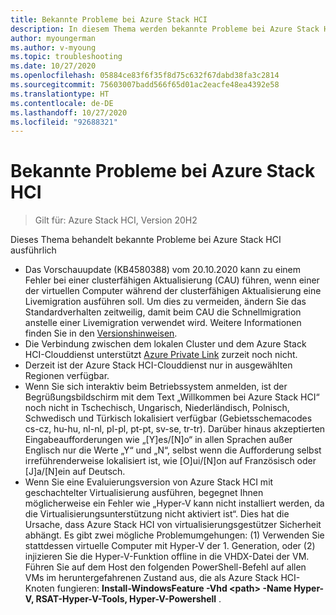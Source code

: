 ```yaml
---
title: Bekannte Probleme bei Azure Stack HCI
description: In diesem Thema werden bekannte Probleme bei Azure Stack HCI erläutert.
author: myoungerman
ms.author: v-myoung
ms.topic: troubleshooting
ms.date: 10/27/2020
ms.openlocfilehash: 05884ce83f6f35f8d75c632f67dabd38fa3c2814
ms.sourcegitcommit: 75603007badd566f65d01ac2eacfe48ea4392e58
ms.translationtype: HT
ms.contentlocale: de-DE
ms.lasthandoff: 10/27/2020
ms.locfileid: "92688321"
---
```

# <a name="known-issues-for-azure-stack-hci"></a>Bekannte Probleme bei Azure Stack HCI

>Gilt für: Azure Stack HCI, Version 20H2

Dieses Thema behandelt bekannte Probleme bei Azure Stack HCI ausführlich

- Das Vorschauupdate (KB4580388) vom 20.10.2020 kann zu einem Fehler bei einer clusterfähigen Aktualisierung (CAU) führen, wenn einer der virtuellen Computer während der clusterfähigen Aktualisierung eine Livemigration ausführen soll. Um dies zu vermeiden, ändern Sie das Standardverhalten zeitweilig, damit beim CAU die Schnellmigration anstelle einer Livemigration verwendet wird. Weitere Informationen finden Sie in den [Versionshinweisen](release-notes.md#october-20-2020-preview-update-kb4580388).
- Die Verbindung zwischen dem lokalen Cluster und dem Azure Stack HCI-Clouddienst unterstützt [Azure Private Link](https://azure.microsoft.com/services/private-link) zurzeit noch nicht.
- Derzeit ist der Azure Stack HCI-Clouddienst nur in ausgewählten Regionen verfügbar.
- Wenn Sie sich interaktiv beim Betriebssystem anmelden, ist der Begrüßungsbildschirm mit dem Text „Willkommen bei Azure Stack HCI“ noch nicht in Tschechisch, Ungarisch, Niederländisch, Polnisch, Schwedisch und Türkisch lokalisiert verfügbar (Gebietsschemacodes cs-cz, hu-hu, nl-nl, pl-pl, pt-pt, sv-se, tr-tr). Darüber hinaus akzeptierten Eingabeaufforderungen wie „[Y]es/[N]o“ in allen Sprachen außer Englisch nur die Werte „Y“ und „N“, selbst wenn die Aufforderung selbst irreführenderweise lokalisiert ist, wie [O]ui/[N]on auf Französisch oder [J]a/[N]ein auf Deutsch.
- Wenn Sie eine Evaluierungsversion von Azure Stack HCI mit geschachtelter Virtualisierung ausführen, begegnet Ihnen möglicherweise ein Fehler wie „Hyper-V kann nicht installiert werden, da die Virtualisierungsunterstützung nicht aktiviert ist“. Dies hat die Ursache, dass Azure Stack HCI von virtualisierungsgestützer Sicherheit abhängt. Es gibt zwei mögliche Problemumgehungen: (1) Verwenden Sie stattdessen virtuelle Computer mit Hyper-V der 1. Generation, oder (2) injizieren Sie die Hyper-V-Funktion offline in die VHDX-Datei der VM. Führen Sie auf dem Host den folgenden PowerShell-Befehl auf allen VMs im heruntergefahrenen Zustand aus, die als Azure Stack HCI-Knoten fungieren: **Install-WindowsFeature -Vhd \<path> -Name Hyper-V, RSAT-Hyper-V-Tools, Hyper-V-Powershell** .
